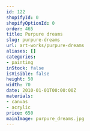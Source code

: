 ```yaml
---
id: 122
shopifyId: 0
shopifyOptionId: 0
order: 465
title: Purpure dreams
slug: purpure-dreams
url: art-works/purpure-dreams
aliases: []
categories:
- painting
inStock: false
isVisible: false
height: 50
width: 70
date: 2010-01-01T00:00:00Z
materials:
- canvas
- acrylic
price: 650
mainImage: purpure_dreams.jpg
---
```

